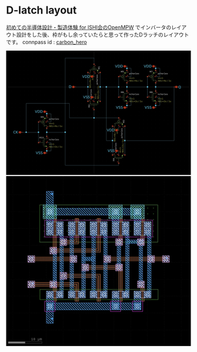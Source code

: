 # D-latch layout
[初めての半導体設計・製造体験 for ISHI会のOpenMPW](https://ishikai.connpass.com/event/332952/) でインバータのレイアウト設計をした後、枠がもし余っていたらと思って作ったDラッチのレイアウトです。
connpass id : [carbon_hero](https://connpass.com/user/carbon_hero/)

![Dlatch_sch.jpeg](Dlatch_sch.jpeg)
![Dlatch_gds.jpeg](Dlatch_gds.jpeg)
